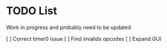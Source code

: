 TODO List
=========

Work in progress and probably need to be updated

[ ] Correct timer0 issue
[ ] Find invalids opcodes
[ ] Expand GUI